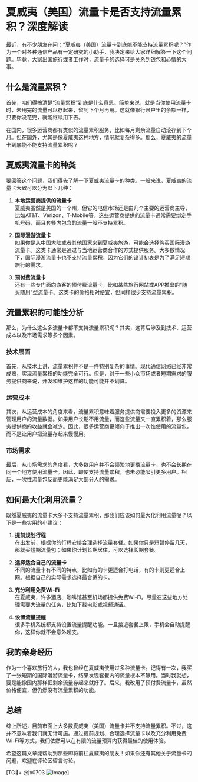 # 夏威夷（美国）流量卡是否支持流量累积？深度解读

最近，有不少朋友在问：“夏威夷（美国）流量卡到底能不能支持流量累积呢？”作为一个对各种通信产品有一定研究的小助手，我决定来给大家详细解答一下这个问题。毕竟，大家出国旅行或者工作时，流量卡的选择可是关系到钱包和心情的大事。

## 什么是流量累积？

首先，咱们得搞清楚“流量累积”到底是什么意思。简单来说，就是当你使用流量卡时，未用完的流量可以存起来，留到下个月再用。这就像银行账户里的余额一样，只要你没花完，就能继续用下去。

在国内，很多运营商都有类似的流量累积服务，比如每月剩余流量自动滚存到下个月。但在国外，尤其是像夏威夷这种地方，情况就复杂得多。那么，夏威夷的流量卡到底能不能支持流量累积呢？

## 夏威夷流量卡的种类

要回答这个问题，我们得先了解一下夏威夷流量卡的种类。一般来说，夏威夷的流量卡大致可以分为以下几种：

1. **本地运营商提供的流量卡**  
   夏威夷虽然是美国的一个州，但它的电信市场还是由几个主要的运营商主导，比如AT&T、Verizon、T-Mobile等。这些运营商提供的流量卡通常需要绑定手机号码，而且套餐内包含的流量一般不支持累积。

2. **国际漫游流量卡**  
   如果你是从中国大陆或者其他国家来到夏威夷旅游，可能会选择购买国际漫游流量卡。这类卡通常是通过与当地运营商合作的方式提供服务。大多数情况下，国际漫游流量卡也不支持流量累积，因为它们的设计初衷是为了满足短期旅行的需求。

3. **预付费流量卡**  
   还有一些专门面向游客的预付费流量卡，比如某些旅行网站或APP推出的“随买随用”型流量卡。这类卡的价格相对便宜，但同样很少支持流量累积。

## 流量累积的可能性分析

那么，为什么这么多流量卡都不支持流量累积呢？其实，这背后涉及到技术、运营成本以及市场需求等多个因素。

### 技术层面

首先，从技术上讲，流量累积并不是一件特别复杂的事情。现代通信网络已经非常成熟，实现流量累积的功能完全可行。但是，对于一些小众市场或者短期需求的服务提供商来说，开发和维护这样的功能可能并不划算。

### 运营成本

其次，从运营成本的角度来看，流量累积意味着服务提供商需要投入更多的资源来管理用户的流量数据。如果用户长期不用流量，而这些流量又一直累积着，那么服务提供商的收益就会减少。因此，很多运营商更倾向于推出一次性使用的流量包，而不是让用户把流量存起来慢慢用。

### 市场需求

最后，从市场需求的角度看，大多数用户并不会频繁地更换流量卡，也不会长期在同一个地方使用流量卡。因此，即使支持流量累积，也未必能吸引更多用户。相反，一次性流量包反而更能满足大部分人的需求。

## 如何最大化利用流量？

既然夏威夷的流量卡大多不支持流量累积，那我们应该如何最大化利用流量呢？以下是一些实用的小建议：

1. **提前规划行程**  
   在出发前，根据你的行程安排合理选择流量套餐。如果你只是短暂停留几天，那就买短期流量包；如果你计划长期居住，可以选择长期套餐。

2. **选择适合自己的流量卡**  
   不同的流量卡有不同的特点，比如有的卡更适合打电话，有的卡则更适合上网。根据自己的实际需求选择最合适的卡。

3. **充分利用免费Wi-Fi**  
   在夏威夷，许多酒店、咖啡馆甚至机场都提供免费Wi-Fi。尽量在这些地方处理需要大流量的任务，比如下载电影或视频通话。

4. **设置流量提醒**  
   很多手机系统都支持设置流量提醒功能。一旦接近套餐上限，手机会自动提醒你，这样你就不会意外超支。

## 我的亲身经历

作为一个喜欢旅行的人，我也曾经在夏威夷使用过多种流量卡。记得有一次，我买了一张短期的国际漫游流量卡，结果发现套餐内的流量根本不够用。当时我就想，要是能像国内那样把剩余流量存起来就好了。后来，我改用了预付费流量卡，虽然价格便宜，但仍然没有流量累积的功能。

## 总结

综上所述，目前市面上大多数夏威夷（美国）流量卡并不支持流量累积。不过，这并不意味着我们就无计可施。通过提前规划、合理选择流量卡以及充分利用免费Wi-Fi等方式，我们依然可以在有限的流量预算内获得最佳的使用体验。

希望这篇文章能帮助到那些即将前往夏威夷的朋友！如果你还有其他关于流量卡的问题，欢迎在评论区留言讨论。

[TG💪+ @jx0703 ![Image](https://github.com/user-attachments/assets/dbca1d08-cadb-493c-b0ec-ad6f7a83f270)]